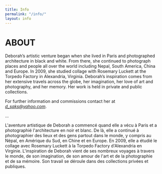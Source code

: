 ```yaml
---
title: Info
permalink: "/info/"
layout: info
---
```


# ABOUT

Deborah’s artistic venture began when she lived in Paris and photographed architecture in black and white. From there, she continued to photograph places and people all over the world including Nepal, South America, China and Europe. In 2009, she studied collage with Rosemary Luckett at the Torpedo Factory in Alexandria, Virginia. Deborah’s inspiration comes from her extensive travels across the globe, her imagination, her love of art and photography, and her memory. Her work is held in private and public collections.

For further information and commissions contact her at *<d_saks@yahoo.com>*.

...

L'aventure artistique de Deborah a commencé quand elle a vécu à Paris et a photographié l'architecture en noir et blanc. De là, elle a continué à photographier des lieux et des gens partout dans le monde, y compris au Népal, en Amérique du Sud, en Chine et en Europe. En 2009, elle a étudié le collage avec Rosemary Luckett à la Torpedo Factory d'Alexandria en Virginie. L'inspiration de Deborah vient de ses nombreux voyages à travers le monde, de son imagination, de son amour de l'art et de la photographie et de sa mémoire. Son travail se déroule dans des collections privées et publiques.